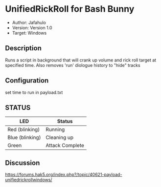 # UnifiedRickRoll for Bash Bunny

* Author: Jafahulo
* Version: Version 1.0
* Target: Windows

## Description
Runs a script in background that will crank up volume and rick roll target at specified time. Also removes 'run' diologue history to "hide" tracks

## Configuration

set time to run in payload.txt

## STATUS

| LED                | Status                                       |
| ------------------ | -------------------------------------------- |
| Red (blinking)     | Running                                      |
| Blue (blinking)    | Cleaning up
| Green              | Attack Complete                              |

## Discussion
https://forums.hak5.org/index.php?/topic/40621-payload-unifiedrickrollwindows/
